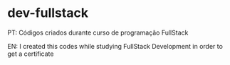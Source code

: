 # dev-fullstack


PT:
Códigos criados durante curso de programação FullStack

EN:
I created this codes while studying FullStack Development in order to get a certificate
